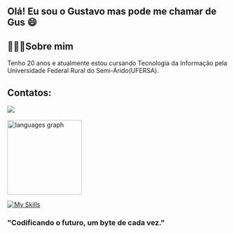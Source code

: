 ## Olá! Eu sou o Gustavo mas pode me chamar de Gus 😄

## 🧑🏽‍💻Sobre mim

Tenho 20 anos e atualmente estou cursando Tecnologia da Informação pela Universidade Federal Rural do Semi-Árido(UFERSA).

## Contatos:

<div>
<a href="https://www.linkedin.com/in/jo%C3%A3o-gustavo-souza-lima-669869245/" target="_blank"><img src="https://img.shields.io/badge/LinkedIn-0077B5?style=for-the-badge&logo=linkedin&logoColor=white" target="_blank"/></a>
</div>
</br>
<div align="left">
  <img src="https://github-readme-stats.vercel.app/api/top-langs?locale=en&hide_title=true&layout=compact&card_width=320&langs_count=8&theme=github_dark&hide_border=true&username=gusjjpv&hide=jupyter%20notebook,tex" height="170" alt="languages graph"  />
</div>

[![My Skills](https://skillicons.dev/icons?i=py,django,java,c,js,git,pycharm,vscode)](https://skillicons.dev)

### "Codificando o futuro, um byte de cada vez."
